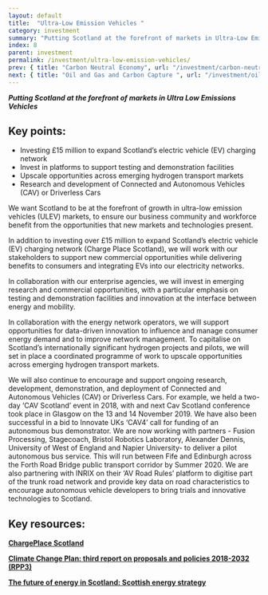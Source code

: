 ```yaml
---
layout: default
title:  "Ultra-Low Emission Vehicles "
category: investment
summary: "Putting Scotland at the forefront of markets in Ultra-Low Emission Vehicles."
index: 8
parent: investment
permalink: /investment/ultra-low-emission-vehicles/
prev: { title: "Carbon Neutral Economy", url: "/investment/carbon-neutral-economy/" }
next: { title: "Oil and Gas and Carbon Capture ", url: "/investment/oil-and-gas/" }
---
```

***Putting Scotland at the forefront of markets in Ultra Low Emissions Vehicles***

## Key points:

- Investing £15 million to expand Scotland’s electric vehicle (EV) charging network
- Invest in platforms to support testing and demonstration facilities
- Upscale opportunities across emerging hydrogen transport markets
- Research and development of Connected and Autonomous Vehicles (CAV) or Driverless Cars

We want Scotland to be at the forefront of growth in ultra-low emission vehicles (ULEV) markets, to ensure our business community and workforce benefit from the opportunities that new markets and technologies present.  

In addition to investing over £15 million to expand Scotland’s electric vehicle (EV) charging network (Charge Place Scotland), we will work with our stakeholders to support new commercial opportunities while delivering benefits to consumers and integrating EVs into our electricity networks.  

In collaboration with our enterprise agencies, we will invest in emerging research and commercial opportunities, with a particular emphasis on testing and demonstration facilities and innovation at the interface between energy and mobility.  

In collaboration with the energy network operators, we will support opportunities for data-driven innovation to influence and manage consumer energy demand and to improve network management.  To capitalise on Scotland’s internationally significant hydrogen projects and pilots, we will set in place a coordinated programme of work to upscale opportunities across emerging hydrogen transport markets.  

We will also continue to encourage and support ongoing research, development, demonstration, and deployment of Connected and Autonomous Vehicles (CAV) or Driverless Cars. For example, we held a two-day ‘CAV Scotland’ event in 2018, with and next Cav Scotland conference took place in Glasgow on the 13 and 14 November 2019. We have also been successful in a bid to Innovate UKs ‘CAV4’ call for funding of an autonomous bus demonstrator. We are now working with partners - Fusion Processing, Stagecoach, Bristol Robotics Laboratory, Alexander Dennis, University of West of England and Napier University- to deliver a pilot autonomous bus service. This will run between Fife and Edinburgh across the Forth Road Bridge public transport corridor by Summer 2020. We are also partnering with INRIX on their ‘AV Road Rules’ platform to digitise part of the trunk road network and provide key data on road characteristics to encourage autonomous vehicle developers to bring trials and innovative technologies to Scotland.  

## Key resources:

**[ChargePlace Scotland](https://chargeplacescotland.org/)**

**[Climate Change Plan: third report on proposals and policies 2018-2032 (RPP3)](https://beta.gov.scot/publications/scottish-governments-climate-change-plan-third-report-proposals-policies-2018/pages/12/)**

**[The future of energy in Scotland: Scottish energy strategy](https://beta.gov.scot/publications/scottish-energy-strategy-future-energy-scotland-9781788515276/)**
